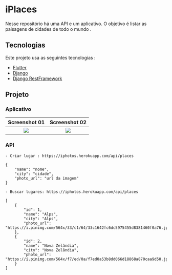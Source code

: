 # iPlaces
Nesse repositório há uma API e um aplicativo. O objetivo é listar as paisagens de cidades de todo o mundo .


## Tecnologias 
Este projeto usa as seguintes tecnologias :
- [Flutter](https://flutter.dev/web)
- [Django](https://www.djangoproject.com/)
- [Django RestFramework](https://www.django-rest-framework.org/)

## Projeto

### <strong>Aplicativo</strong>


Screenshot 01             |  Screenshot 02
:-------------------------:|:-------------------------:
<image src="app\flutter_02.png"></image>  |  <image src="app\flutter_03.png"></image>


### <strong>API</strong>
```
- Criar lugar : https://iphotos.herokuapp.com/api/places

{
    "name": "nome",
    "city": "cidade",
    "photo_url": "url da imagem"
}
```
```
- Buscar lugares: https://iphotos.herokuapp.com/api/places

[
    {
        "id": 1,
        "name": "Alps",
        "city": "Alps",
        "photo_url": "https://i.pinimg.com/564x/33/c1/64/33c1642fc6dc5975455d8381460f0a76.jpg"
    },
    {
        "id": 2,
        "name": "Nova Zelândia",
        "city": "Nova Zelândia",
        "photo_url": "https://i.pinimg.com/564x/f7/ed/0a/f7ed0a53b8dd066d18868a870caa9d50.jpg"
    }
]

```